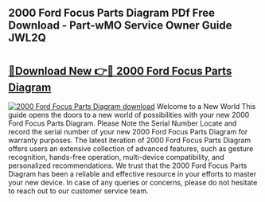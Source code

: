 ## 2000 Ford Focus Parts Diagram PDf Free Download - Part-wMO Service Owner Guide JWL2Q

# <h2><a href="http://dfsgvb6.blite.top/?on=2000+Ford+Focus+Parts+Diagram">🔗Download New 👉🔴 2000 Ford Focus Parts Diagram</a></h2>

[![2000 Ford Focus Parts Diagram download](https://i.imgur.com/lujVjoI.png)](http://dfsgvb6.blite.top/?on=2000+Ford+Focus+Parts+Diagram)
Welcome to a New World This guide opens the doors to a new world of possibilities with your new 2000 Ford Focus Parts Diagram. Please Note the Serial Number Locate and record the serial number of your new 2000 Ford Focus Parts Diagram for warranty purposes. The latest iteration of 2000 Ford Focus Parts Diagram offers users an extensive collection of advanced features, such as gesture recognition, hands-free operation, multi-device compatibility, and personalized recommendations. We trust that the 2000 Ford Focus Parts Diagram has been a reliable and effective resource in your efforts to master your new device. In case of any queries or concerns, please do not hesitate to reach out to our customer service team.
